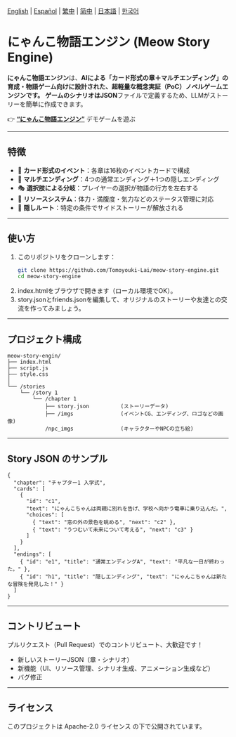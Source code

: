 [English](../README.md) | [Español](README.es.md) | [繁中](README.zh-Hant.md) | [简中](README.zh-Hans.md) | [日本語](README.ja.md) | [한국어](README.ko.md)

# にゃんこ物語エンジン (Meow Story Engine)

**にゃんこ物語エンジン**は、**AIによる「カード形式の章＋マルチエンディング」**の育成・物語ゲーム向けに設計された、超軽量な概念実証（PoC）ノベルゲームエンジンです。
ゲームのシナリオは**JSON**ファイルで定義するため、LLMがストーリーを簡単に作成できます。

👉 [**“にゃんこ物語エンジン”**](https://meow-story-engine.vercel.app/) デモゲームを遊ぶ

---

## 特徴

- 📖 **カード形式のイベント**：各章は16枚のイベントカードで構成
- 🔀 **マルチエンディング**：4つの通常エンディング＋1つの隠しエンディング
- 🎭 **選択肢による分岐**：プレイヤーの選択が物語の行方を左右する
- 🎒 **リソースシステム**：体力・満腹度・気力などのステータス管理に対応
- 🌟 **隠しルート**：特定の条件でサイドストーリーが解放される

---

## 使い方

1. このリポジトリをクローンします：
   ```bash
   git clone https://github.com/Tomoyouki-Lai/meow-story-engine.git
   cd meow-story-engine
2. index.htmlをブラウザで開きます（ローカル環境でOK）。
3. story.jsonとfriends.jsonを編集して、オリジナルのストーリーや友達との交流を作ってみましょう。

---

## プロジェクト構成

```
meow-story-engin/
├── index.html
├── script.js
├── style.css
│
└── /stories
    └── /story 1
        └── /chapter 1
            ├── story.json          (ストーリーデータ)
            ├── /imgs               (イベントCG、エンディング、ロゴなどの画像)
            /npc_imgs               (キャラクターやNPCの立ち絵)
```
---

## Story JSON のサンプル

```
{
  "chapter": "チャプター1 入学式",
  "cards": [
    {
      "id": "c1",
      "text": "にゃんこちゃんは両親に別れを告げ、学校へ向かう電車に乗り込んだ。",
      "choices": [
        { "text": "窓の外の景色を眺める", "next": "c2" },
        { "text": "うつむいて未来について考える", "next": "c3" }
      ]
    }
  ],
  "endings": [
    { "id": "e1", "title": "通常エンディングA", "text": "平凡な一日が終わった。" },
    { "id": "h1", "title": "隠しエンディング", "text": "にゃんこちゃんは新たな冒険を発見した！" }
  ]
}
```

---

## コントリビュート

プルリクエスト（Pull Request）でのコントリビュート、大歓迎です！
- 新しいストーリーJSON（章・シナリオ）
- 新機能（UI、リソース管理、シナリオ生成、アニメーション生成など）
- バグ修正

---

## ライセンス

このプロジェクトは Apache-2.0 ライセンス の下で公開されています。
